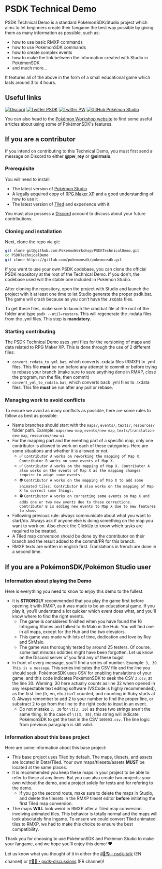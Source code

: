 # PSDK Technical Demo
PSDK Technical Demo is a standard PokémonSDK/Studio project which aims to let beginners create their fangame the best way possible by giving them as many information as possible, such as:
- how to use basic RMXP commands
- how to use PokémonSDK commands
- how to create complex events
- how to make the link between the information created with Studio in PokémonSDK
- and much more...

It features all of the above in the form of a small educational game which lasts around 3 to 4 hours.

## Useful links
[![Discord](https://img.shields.io/discord/143824995867557888.svg?logo=discord&colorB=728ADA&label=Discord)](https://discord.gg/0noB0gBDd91B8pMk)
[![Twitter PSDK](https://img.shields.io/twitter/follow/PokemonSDK?label=Twitter%20PSDK&logoColor=%23333333&style=social)](https://twitter.com/PokemonSDK)
[![Twitter PW](https://img.shields.io/twitter/follow/PokemonWorkshop?label=Twitter%20PW&logoColor=%23333333&style=social)](https://twitter.com/PokemonWorkshop)
[![GitHub Pokémon Studio](https://img.shields.io/badge/Powered_by-Pokémon_Studio-6562f8?style=flat&logo=github&labelColor=1d1c22)]((https://github.com/PokemonWorkshop/PokemonStudio))

You can also head to the [Pokémon Workshop website](https://pokemonworkshop.com/) to find some useful articles about using some of PokémonSDK's features.

## If you are a contributor

If you intend on contributing to this Technical Demo, you must first send a message on Discord to either **@pw_rey** or **@sirmalo**.

### Prerequisite
You will need to install:
- The latest version of [Pokémon Studio](https://github.com/PokemonWorkshop/PokemonStudio)
- A legally acquired copy of [RPG Maker XP](https://store.steampowered.com/app/235900/RPG_Maker_XP/) and a good understanding of how to use it
- The latest version of [Tiled](https://www.mapeditor.org/) and experience with it

You must also possess a [Discord](https://discord.com/) account to discuss about your future contributions.

### Cloning and installation
Next, clone the repo via git:
```bash
git clone git@github.com:PokemonWorkshop/PSDKTechnicalDemo.git
cd PSDKTechnicalDemo
git clone https://gitlab.com/pokemonsdk/pokemonsdk.git
```
If you want to use your own PSDK codebase, you can clone the official PSDK repository at the root of the Technical Demo. If you don't, the codebase used will the stable one included in Pokémon Studio.

After cloning the repository, open the project with Studio and launch the project with it at least one time to let Studio generate the proper psdk.bat. The game will crash because as you don't have the .rxdata files.

To get these files, make sure to launch the cmd.bat file at the root of the folder and type `psdk --util=restore`. This will regenerate the .rxdata files from the .yml files. This step is **mandatory**.


### Starting contributing
The PSDK Technical Demo uses .yml files for the versioning of maps and data related to RPG Maker XP. This is done through the use of 2 different files:
- `convert_rxdata_to_yml.bat`, which converts .rxdata files (RMXP) to .yml files. This file **must** be run before any attempt to commit or before trying to rebase your branch (make sure to save anything done in RMXP, close the program, run the file, then commit)
- `convert_yml_to_rxdata.bat`, which converts back .yml files to .rxdata files. This file **must** be run after any pull or rebase.

### Managing work to avoid conflicts
To ensure we avoid as many conflicts as possible, here are some rules to follow as best as possible:
- Name branches should start with the `maps/`, `events/`, `texts/`, `resources/` folder path. Example: `maps/new-map`, `events/new-map`, `texts/translation-new-map`, `resources/new-ui`
- For the mapping part and the eventing part of a specific map, only one contributor is allowed to work on each of these categories. Here are some situations and whether it is allowed or not.
  - ✅ `Contributor A works on reworking the mapping of Map X. Contributor B works on some events of Map X.`
  - ✅ `Contributor A works on the mapping of Map X. Contributor A also works on the events of Map X as the mapping changes require to adapt some events.`
  - ⛔ `Contributor A works on the mapping of Map X to add some animated tiles. Contributor B also works on the mapping of Map X to correct some things.`
  - ⛔ `Contributor A works on correcting some events on Map X and adds one or two new events due to these corrections. Contributor B is adding new events to Map X due to new features to show.`
- Following previous rule: always communicate about what you want to start/do. Always ask if anyone else is doing something on the map you want to work on. Also check the ClickUp to know which tasks are required to be treated.
- A Tiled map conversion should be done by the contributor on their branch and the result added to the commit/PR for this branch.
- RMXP texts are written in english first. Translations in french are done in a second time.

## If you are a PokémonSDK/Pokémon Studio user

### Information about playing the Demo
Here is everything you need to know to enjoy this demo to the fullest.
- It is **STRONGLY** recommended that you play the game first before opening it with RMXP, as it was made to be an educational game. If you play it, you'll understand a lot quicker which event does what, and you'll know where to find the right events.
  - The game is considered finished when you have found the 16 Intriguing Stones and talked to SirMalo in the Hub. You will find one in all maps, except for the Hub and the two elevators.
  - This game was made with lots of time, dedication and love by Rey and SirMalo.
  - The game was thoroughly tested by around 25 testers. Of course, some last minutes oddities might have been forgotten. Let us know on the Discord server of you find any of these bugs!
- In front of every message, you'll find a series of number. Example: `3, 30 This is a message`. This series indicates the CSV file and the line you should seek. PokémonSDK uses CSV for enabling translations of your game, and this code indicates PokémonSDK to seek the CSV `3.csv`, at the line 30. Warning: 30 here actually counts as line 32 when opened in any respectable text editing software (VSCode is highly recommended), as the first line (fr, en, etc.) isn't counted, and counting in Ruby starts at 0. Always remember to add 2 to your number to find the proper line, or substract 2 to go from the line to the right code to input in an event.
  - Do not mistake `3, 30` for `\t[3, 30]` as those two strings aren't the same thing. In the case of `\t[3, 30]`, this string will indicate PokémonSDK to get the text in the CSV `100003.csv`. The line logic from previous paragraph is still valid.

### Information about this base project
Here are some information about this base project:
- This base project uses Tiled by default. The maps, tilesets, and assets are located in Data/Tiled. Your own maps/tilesets/assets **MUST** be located at the same places.
- It is recommended you keep these maps in your project to be able to refer to these at any times. But you can also create two projects: your own without the demo, and a project solely for tests and for refering to the demo.
  - If you go the second route, make sure to delete the maps in Studio, and delete the tilesets in the RMXP tileset editor **before** initiating the first Tiled map conversion.
- The maps **WILL** look weird in RMXP after a Tiled map conversion involving animated tiles. This behavior is totally normal and the maps will look absolutely fine ingame. To ensure we could convert Tiled animated tiles to RMXP, we had to make this choice to ensure the best compatibility.

Thank you for choosing to use PokémonSDK and Pokémon Studio to make your fangame, and we hope you'll enjoy this demo! ❤

Let us know what you thought of it in either the [#💬🌎・psdk-talk](https://ptb.discord.com/channels/143824995867557888/520273477144412171) (EN channel) or [#💬🥖・psdk-discussions](https://ptb.discord.com/channels/143824995867557888/360856242111119360) (FR channel)!
